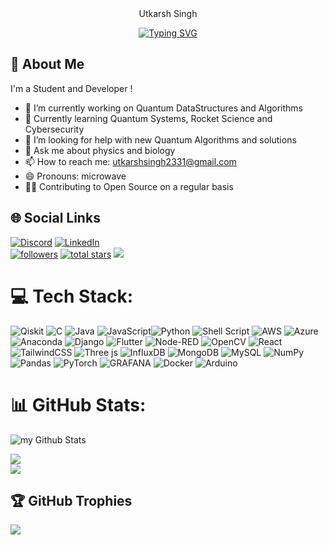 <div align="center">Utkarsh Singh</div>

<p align="center">
  <a href="https://git.io/typing-svg"><img src="https://readme-typing-svg.demolab.com?font=Fira+Code&pause=1000&color=F70706&center=true&vCenter=true&width=500&lines=Quantum+Learner+and+Developer;Experienced+Rocket+Designer+and+Engineer;Cybersecurity+lecturer" alt="Typing SVG" /></a>
</p>


## 💫 About Me
I'm a Student and Developer !<br>
- 🔭 I’m currently working on Quantum DataStructures and Algorithms
- 🌱 Currently learning Quantum Systems, Rocket Science and Cybersecurity
- 🤔 I’m looking for help with new Quantum Algorithms and solutions
- 💬 Ask me about physics and biology
- 📫 How to reach me: utkarshsingh2331@gmail.com
- 😄 Pronouns: microwave
- 🎅🏻 Contributing to Open Source on a regular basis


## 🌐 Social Links
[![Discord](https://img.shields.io/badge/Discord-%237289DA.svg?logo=discord&logoColor=white)](https://discord.gg/discordapp.com/users/1062079909243134083) 
[![LinkedIn](https://img.shields.io/badge/LinkedIn-%230077B5.svg?logo=linkedin&logoColor=white)](https://www.linkedin.com/in/utkarshsinghrajput23) 
<br>
<a href="https://github.com/Utu232002?tab=followers">
         <img alt="followers" title="Follow me on Github" src="https://custom-icon-badges.demolab.com/github/followers/Utu232002?color=236ad3&labelColor=1155ba&style=for-the-badge&logo=person-add&label=Follow&logoColor=white"/></a>
      <a href="https://github.com/Utu23002tab=repositories&sort=stargazers">
         <img alt="total stars" title="Total stars on GitHub" src="https://custom-icon-badges.demolab.com/github/stars/Utu232002?color=55960c&style=for-the-badge&labelColor=488207&logo=star"/></a>
[![](https://visitcount.itsvg.in/api?id=Utu232002&icon=6&color=5)](https://visitcount.itsvg.in)
<!--
<p align="center">
  <a href="http://twitter.com/[name]">
    <img src="https://img.shields.io/badge/follow-%40[name]%20130k+-1DA1F2?label=Twitter&logo=twitter&style=for-the-badge&color=blue" alt="Utu's Twitter"/>
  </a>
-->
# 💻 Tech Stack:
![Qiskit](https://img.shields.io/badge/Qiskit-%236929C4.svg?style=for-the-badge&logo=Qiskit&logoColor=white)
![C](https://img.shields.io/badge/c-%2300599C.svg?style=for-the-badge&logo=c&logoColor=white) ![Java](https://img.shields.io/badge/java-%23ED8B00.svg?style=for-the-badge&logo=openjdk&logoColor=white) ![JavaScript](https://img.shields.io/badge/javascript-%23323330.svg?style=for-the-badge&logo=javascript&logoColor=%23F7DF1E)![Python](https://img.shields.io/badge/python-3670A0?style=for-the-badge&logo=python&logoColor=ffdd54) ![Shell Script](https://img.shields.io/badge/shell_script-%23121011.svg?style=for-the-badge&logo=gnu-bash&logoColor=white) ![AWS](https://img.shields.io/badge/AWS-%23FF9900.svg?style=for-the-badge&logo=amazon-aws&logoColor=white) ![Azure](https://img.shields.io/badge/azure-%230072C6.svg?style=for-the-badge&logo=microsoftazure&logoColor=white)![Anaconda](https://img.shields.io/badge/Anaconda-%2344A833.svg?style=for-the-badge&logo=anaconda&logoColor=white) ![Django](https://img.shields.io/badge/django-%23092E20.svg?style=for-the-badge&logo=django&logoColor=white) ![Flutter](https://img.shields.io/badge/Flutter-%2302569B.svg?style=for-the-badge&logo=Flutter&logoColor=white) ![Node-RED](https://img.shields.io/badge/Node--RED-%238F0000.svg?style=for-the-badge&logo=node-red&logoColor=white) ![OpenCV](https://img.shields.io/badge/opencv-%23white.svg?style=for-the-badge&logo=opencv&logoColor=white) ![React](https://img.shields.io/badge/react-%2320232a.svg?style=for-the-badge&logo=react&logoColor=%2361DAFB)![TailwindCSS](https://img.shields.io/badge/tailwindcss-%2338B2AC.svg?style=for-the-badge&logo=tailwind-css&logoColor=white) ![Three js](https://img.shields.io/badge/threejs-black?style=for-the-badge&logo=three.js&logoColor=white) ![InfluxDB](https://img.shields.io/badge/InfluxDB-22ADF6?style=for-the-badge&logo=InfluxDB&logoColor=white) ![MongoDB](https://img.shields.io/badge/MongoDB-%234ea94b.svg?style=for-the-badge&logo=mongodb&logoColor=white) ![MySQL](https://img.shields.io/badge/mysql-%2300000f.svg?style=for-the-badge&logo=mysql&logoColor=white) ![NumPy](https://img.shields.io/badge/numpy-%23013243.svg?style=for-the-badge&logo=numpy&logoColor=white) ![Pandas](https://img.shields.io/badge/pandas-%23150458.svg?style=for-the-badge&logo=pandas&logoColor=white) ![PyTorch](https://img.shields.io/badge/PyTorch-%23EE4C2C.svg?style=for-the-badge&logo=PyTorch&logoColor=white) ![GRAFANA](https://img.shields.io/badge/grafana-F46800.svg?style=for-the-badge&logo=grafana&logoColor=white&color=%23F46800) ![Docker](https://img.shields.io/badge/docker-%230db7ed.svg?style=for-the-badge&logo=docker&logoColor=white) ![Arduino](https://img.shields.io/badge/-Arduino-00979D?style=for-the-badge&logo=Arduino&logoColor=white) 


# 📊 GitHub Stats:
<img align="center" src="https://github-readme-stats.vercel.app/api?username=utu232002&include_all_commits=true&count_private=true&show_icons=true&line_height=20&title_color=2B5BBD&icon_color=1124BB&text_color=A1A1A1&bg_color=0,000000,130F40" alt="my Github Stats"/>

![](https://github-readme-streak-stats.herokuapp.com/?user=Utu232002&theme=blue-green&hide_border=false)<br/>
![](https://github-readme-stats.vercel.app/api/top-langs/?username=Utu232002&theme=blue-green&hide_border=false&include_all_commits=false&count_private=true&layout=compact)

## 🏆 GitHub Trophies
![](https://github-profile-trophy.vercel.app/?username=Utu232002&theme=radical&no-frame=false&no-bg=false&margin-w=4)

